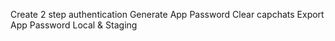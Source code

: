 Create 2 step authentication
Generate App Password
Clear capchats
Export App Password Local & Staging